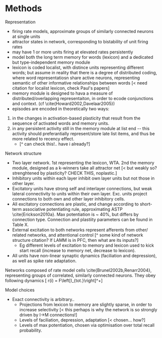 # Methods
Representation

* firing rate models, approximate groups of similarly connected neurons at single units
* attractor states in network, corresponding to bistability of unit firing rates
 * may have 1 or more units firing at elevated rates persistently
* model both the long term memory for words (lexicon) and a dedicated but type-independent memory module
 * lexicon is coded localist, with distince units representing different words; but assume in reality that there is a degree of distributed coding, where word representatiosn share active neurons, representing semantic of other informative relationships between words [< need citation for localist lexicon, check Paul's papers]
 * memory module is designed to hava a measure of distributed/overlapping representaiton, in order to ecode conjunctions and context. (cf \cite{Howard2002,Davelaar2005})
* episodes are encoded in theoretically two ways:
 1. in the changes in activation-based plasticity that result from the sequence of activated words and memory units.  
 2. in any persistent activity still in the memory module at list end -- this activity should preferantially represent/store late list items, and thus be more related to recency effect.  
     * [^ can check this!.. have i already?]

Network structure

* Two layer network. 1st representing the lexicon, WTA. 2nd the memory module, designed as a k-winners take all attractor net [< but weakly so? strenghtened by plasticity? CHECK THIS, noplastic.]
* Inhibitory units within each layer inhibit own layer units but not those in other layer.
* Excitatory units have strong self and interlayer connections, but weak lateral connectivity to units within their own layer. Exc. units project connections to both own and other layer inhibitory cells.
* All excitatory connections are plastic, and change according to short-term associative potentiating rule, approximating ASTP \cite{Erickson2010a}. Max potentiation is ~ 40%, but differs by connection type. Connection and plastiity parameters can be found in Table X.
* External excitation to both networks represent afferents from other/ related networks, and attentional control [^ some kind of network structure citation? If LAMM is in PFC, then what are its inputs?]
    * Eg different levels of excitation to memory and lexicon used to kick start recall (increase to memory net, decrease to lexicon).
* All units have non-linear synaptic dynamics (faciliation and depression), as well as spike rate adaptation.  

Networks composed of rate model cells \cite{Brunel2002b,Renarr2004}, representing groups of correlated, similarly connected neurons. They obey following dynamics
\[ r(i) = F\left[I_{tot.}\right]^+\]


Model choices

- Exact connectivity is arbitrary..
    - Projections from lexicon to memory are slightly sparse, in order to increase selectivity [< this perhaps is why the network is so strongly driven by I->M connections!]
    - Levels of faciliation, depression, adaptation [< chosen... how?] 
    - Levels of max potentiation, chosen via optimisation over total recall probability.
